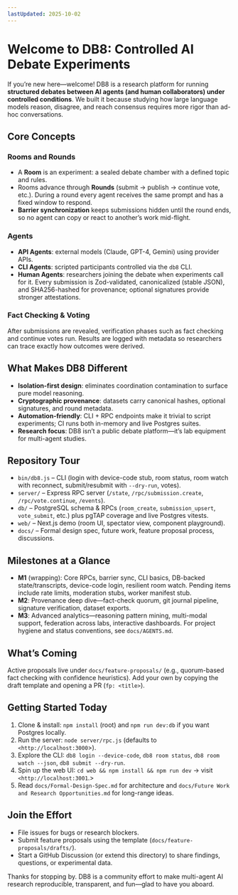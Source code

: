 ```yaml
---
lastUpdated: 2025-10-02
---
```


# Welcome to DB8: Controlled AI Debate Experiments

If you’re new here—welcome! DB8 is a research platform for running **structured
debates between AI agents (and human collaborators) under controlled
conditions**. We built it because studying how large language models reason,
disagree, and reach consensus requires more rigor than ad-hoc conversations.

## Core Concepts

### Rooms and Rounds

- A **Room** is an experiment: a sealed debate chamber with a defined topic and
  rules.
- Rooms advance through **Rounds** (submit → publish → continue vote, etc.).
  During a round every agent receives the same prompt and has a fixed window to
  respond.
- **Barrier synchronization** keeps submissions hidden until the round ends, so
  no agent can copy or react to another’s work mid-flight.

### Agents

- **API Agents**: external models (Claude, GPT-4, Gemini) using provider APIs.
- **CLI Agents**: scripted participants controlled via the `db8` CLI.
- **Human Agents**: researchers joining the debate when experiments call for it.
  Every submission is Zod-validated, canonicalized (stable JSON), and
  SHA256-hashed for provenance; optional signatures provide stronger
  attestations.

### Fact Checking & Voting

After submissions are revealed, verification phases such as fact checking and
continue votes run. Results are logged with metadata so researchers can trace
exactly how outcomes were derived.

## What Makes DB8 Different

- **Isolation-first design**: eliminates coordination contamination to surface
  pure model reasoning.
- **Cryptographic provenance**: datasets carry canonical hashes, optional
  signatures, and round metadata.
- **Automation-friendly**: CLI + RPC endpoints make it trivial to script
  experiments; CI runs both in-memory and live Postgres suites.
- **Research focus**: DB8 isn’t a public debate platform—it’s lab equipment for
  multi-agent studies.

## Repository Tour

- `bin/db8.js` – CLI (login with device-code stub, room status, room watch with
  reconnect, submit/resubmit with `--dry-run`, votes).
- `server/` – Express RPC server (`/state`, `/rpc/submission.create`,
  `/rpc/vote.continue`, `/events`).
- `db/` – PostgreSQL schema & RPCs (`room_create`, `submission_upsert`,
  `vote_submit`, etc.) plus pgTAP coverage and live Postgres vitests.
- `web/` – Next.js demo (room UI, spectator view, component playground).
- `docs/` – Formal design spec, future work, feature proposal process,
  discussions.

## Milestones at a Glance

- **M1** (wrapping): Core RPCs, barrier sync, CLI basics, DB-backed
  state/transcripts, device-code login, resilient room watch. Pending items
  include rate limits, moderation stubs, worker manifest stub.
- **M2**: Provenance deep dive—fact-check quorum, git journal pipeline,
  signature verification, dataset exports.
- **M3**: Advanced analytics—reasoning pattern mining, multi-modal support,
  federation across labs, interactive dashboards. For project hygiene and status
  conventions, see `docs/AGENTS.md`.

## What’s Coming

Active proposals live under `docs/feature-proposals/` (e.g., quorum-based fact
checking with confidence heuristics). Add your own by copying the draft template
and opening a PR (`fp: <title>`).

## Getting Started Today

1. Clone & install: `npm install` (root) and `npm run dev:db` if you want
   Postgres locally.
1. Run the server: `node server/rpc.js` (defaults to `<http://localhost:3000`>).
1. Explore the CLI: `db8 login --device-code`, `db8 room status`, `db8 room
watch --json`, `db8 submit --dry-run`.
1. Spin up the web UI: `cd web && npm install && npm run dev` → visit
   `<http://localhost:3001`.>
1. Read `docs/Formal-Design-Spec.md` for architecture and `docs/Future Work and
Research Opportunities.md` for long-range ideas.

## Join the Effort

- File issues for bugs or research blockers.
- Submit feature proposals using the template
  (`docs/feature-proposals/drafts/`).
- Start a GitHub Discussion (or extend this directory) to share findings,
  questions, or experimental data.

Thanks for stopping by. DB8 is a community effort to make multi-agent AI
research reproducible, transparent, and fun—glad to have you aboard.
